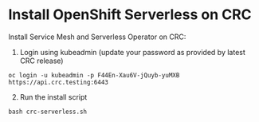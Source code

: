 Install OpenShift Serverless on CRC
===================================

Install Service Mesh and Serverless Operator on CRC:

1. Login using kubeadmin (update your password as provided by latest CRC release)
```
oc login -u kubeadmin -p F44En-Xau6V-jQuyb-yuMXB https://api.crc.testing:6443
```

2. Run the install script
```
bash crc-serverless.sh
```
